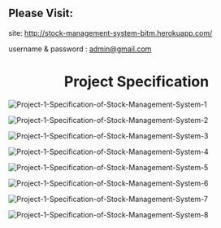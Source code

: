 ## Please Visit: 

site: http://stock-management-system-bitm.herokuapp.com/
 
username & password : admin@gmail.com



<div align="center">
  
# Project Specification

</div>

![Project-1-Specification-of-Stock-Management-System-1](https://user-images.githubusercontent.com/32363317/90465835-09f6b900-e132-11ea-876e-494280a6f8ae.png)

![Project-1-Specification-of-Stock-Management-System-2](https://user-images.githubusercontent.com/32363317/90465892-2eeb2c00-e132-11ea-87ab-338df3203e1d.png)

![Project-1-Specification-of-Stock-Management-System-3](https://user-images.githubusercontent.com/32363317/90465899-33afe000-e132-11ea-870a-59f2e3d03a25.png)

![Project-1-Specification-of-Stock-Management-System-4](https://user-images.githubusercontent.com/32363317/90465911-3dd1de80-e132-11ea-9772-b1575a1b4cfa.png)

![Project-1-Specification-of-Stock-Management-System-5](https://user-images.githubusercontent.com/32363317/90465957-58a45300-e132-11ea-9793-850776c00332.png)

![Project-1-Specification-of-Stock-Management-System-6](https://user-images.githubusercontent.com/32363317/90465967-5e019d80-e132-11ea-8f3f-2346acdd01fe.png)

![Project-1-Specification-of-Stock-Management-System-7](https://user-images.githubusercontent.com/32363317/90465974-63f77e80-e132-11ea-8de7-5b23140b1778.png)

![Project-1-Specification-of-Stock-Management-System-8](https://user-images.githubusercontent.com/32363317/90466005-74a7f480-e132-11ea-88cb-09ea10a7a958.png)
